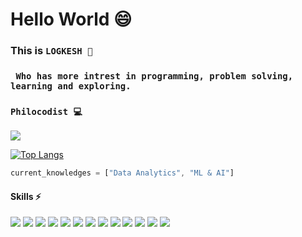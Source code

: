 <h1> Hello World 😄</h1>

### This is ```LOGKESH 🎇```
### ``` Who has more intrest in programming, problem solving, learning and exploring.```

### `Philocodist 💻`
![](https://github-readme-stats.vercel.app/api?username=Logkesh&theme=github_dark&show_icons=true)

[![Top Langs](https://github-readme-stats.vercel.app/api/top-langs/?username=Logkesh&theme=github_dark&langs_count=8)](https://github.com/Logkesh/github-readme-stats)

```js
current_knowledges = ["Data Analytics", "ML & AI"]
```
#### Skills ⚡
![](https://img.shields.io/badge/%20-PYTHON-success) ![](https://img.shields.io/badge/%20-C%2B%2B-blue) ![](https://img.shields.io/badge/%20-C-lightblue) ![](https://img.shields.io/badge/%20-JAVA-pink) ![](https://img.shields.io/badge/%20-Java%20Script-yellow) ![](https://img.shields.io/badge/%20-CSS-blue) ![](https://img.shields.io/badge/%20-HTML-orange) ![](https://img.shields.io/badge/%20-W3.CSS-green) ![](https://img.shields.io/badge/%20-MARKUP-brown) ![](https://img.shields.io/badge/%20-BOOTSTRAP-darkblue) ![](https://img.shields.io/badge/%20-BASH-grey) ![](https://img.shields.io/badge/%20-SHELL%20SCRIPT-red) ![](https://img.shields.io/badge/%20-SQL-voilet)
